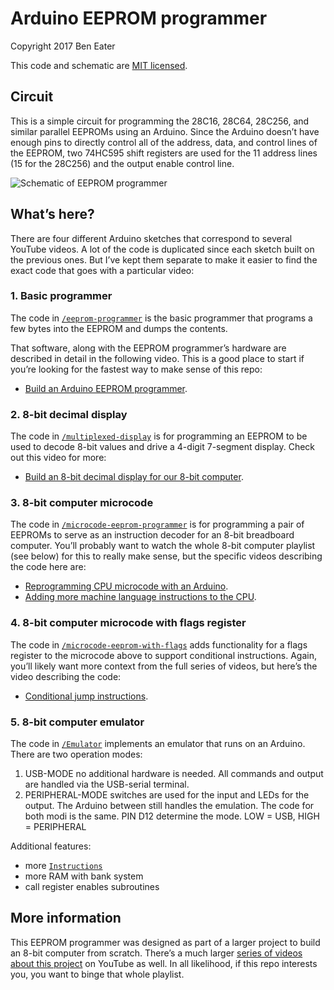 # Arduino EEPROM programmer

Copyright 2017 Ben Eater

This code and schematic are [MIT licensed](http://en.wikipedia.org/wiki/MIT_License).

## Circuit

This is a simple circuit for programming the 28C16, 28C64, 28C256, and similar parallel EEPROMs using an Arduino. Since the Arduino doesn’t have enough pins to directly control all of the address, data, and control lines of the EEPROM, two 74HC595 shift registers are used for the 11 address lines (15 for the 28C256) and the output enable control line.

![Schematic of EEPROM programmer](https://raw.githubusercontent.com/beneater/eeprom-programmer/master/schematic.png)


## What’s here?

There are four different Arduino sketches that correspond to several YouTube videos. A lot of the code is duplicated since each sketch built on the previous ones. But I’ve kept them separate to make it easier to find the exact code that goes with a particular video:

### 1. Basic programmer

The code in [`/eeprom-programmer`](/eeprom-programmer) is the basic programmer that programs a few bytes into the EEPROM and dumps the contents.

That software, along with the EEPROM programmer’s hardware are described in detail in the following video. This is a good place to start if you’re looking for the fastest way to make sense of this repo:
- [Build an Arduino EEPROM programmer](https://youtu.be/K88pgWhEb1M).

### 2. 8-bit decimal display

The code in [`/multiplexed-display`](/multiplexed-display) is for programming an EEPROM to be used to decode 8-bit values and drive a 4-digit 7-segment display. Check out this video for more:
- [Build an 8-bit decimal display for our 8-bit computer](https://youtu.be/dLh1n2dErzE).

### 3. 8-bit computer microcode

The code in [`/microcode-eeprom-programmer`](/microcode-eeprom-programmer) is for programming a pair of EEPROMs to serve as an instruction decoder for an 8-bit breadboard computer. You’ll probably want to watch the whole 8-bit computer playlist (see below) for this to really make sense, but the specific videos describing the code here are:
- [Reprogramming CPU microcode with an Arduino](https://youtu.be/JUVt_KYAp-I).
- [Adding more machine language instructions to the CPU](https://youtu.be/FCscQGBIL-Y).

### 4. 8-bit computer microcode with flags register

The code in [`/microcode-eeprom-with-flags`](/microcode-eeprom-with-flags) adds functionality for a flags register to the microcode above to support conditional instructions. Again, you’ll likely want more context from the full series of videos, but here’s the video describing the code:
- [Conditional jump instructions](https://youtu.be/Zg1NdPKoosU).

### 5. 8-bit computer emulator
The code in [`/Emulator`](/Emulator) implements an emulator that runs on an Arduino.
There are two operation modes:
1. USB-MODE no additional hardware is needed. All commands and output are handled via the USB-serial terminal.
2. PERIPHERAL-MODE switches are used for the input and LEDs for the output. The Arduino between still handles the emulation.
The code for both modi is the same. PIN D12 determine the mode. LOW = USB, HIGH = PERIPHERAL

Additional features:
- more [`Instructions`](/Emulator/instructions.txt)
- more RAM with bank system
- call register enables subroutines

## More information

This EEPROM programmer was designed as part of a larger project to build an 8-bit computer from scratch. There’s a much larger [series of videos about this project](https://www.youtube.com/playlist?list=PLowKtXNTBypGqImE405J2565dvjafglHU) on YouTube as well. In all likelihood, if this repo interests you, you want to binge that whole playlist.
